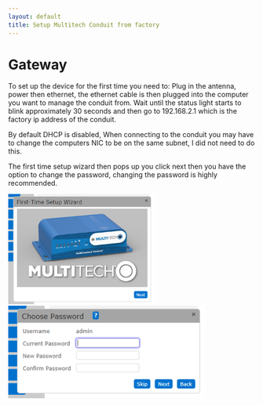 ```yaml
---
layout: default
title: Setup Multitech Conduit from factory
---
```


#  Gateway




To set up the device for the first time you need to:
Plug in the antenna, power then ethernet, the ethernet cable is then plugged into the computer you want to manage the conduit from.
Wait until the status light starts to blink approximately 30 seconds and then go to 192.168.2.1 which is the factory ip address of the conduit.

By default DHCP is disabled, When connecting to the conduit you may have to change the computers NIC to be on the same subnet, I did not need to do this.


The first time setup wizard then pops up you click next then you have the option to change the password, changing the password is highly recommended.

<img src="./multitechImages/conduitFromFactory/firstUseWizard.png" width="300"><img src="./multitechImages/conduitFromFactory/setPassword.png" width="400">

